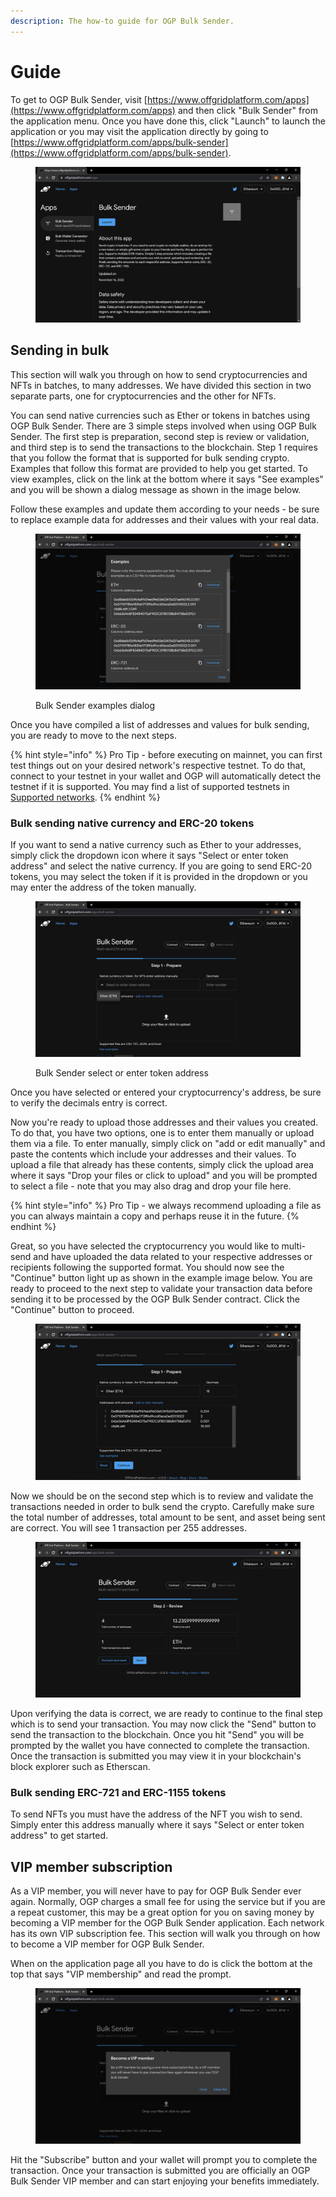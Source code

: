 ```yaml
---
description: The how-to guide for OGP Bulk Sender.
---
```


# Guide

To get to OGP Bulk Sender, visit [https://www.offgridplatform.com/apps](https://www.offgridplatform.com/apps) and then click "Bulk Sender" from the application menu. Once you have done this, click "Launch" to launch the application or you may visit the application directly by going to [https://www.offgridplatform.com/apps/bulk-sender](https://www.offgridplatform.com/apps/bulk-sender).

<figure><img src="../../.gitbook/assets/ogpbsdemo1 (1).png" alt=""><figcaption></figcaption></figure>

## Sending in bulk

This section will walk you through on how to send cryptocurrencies and NFTs in batches, to many addresses. We have divided this section in two separate parts, one for cryptocurrencies and the other for NFTs.

You can send native currencies such as Ether or tokens in batches using OGP Bulk Sender. There are 3 simple steps involved when using OGP Bulk Sender. The first step is preparation, second step is review or validation, and third step is to send the transactions to the blockchain. Step 1 requires that you follow the format that is supported for bulk sending crypto. Examples that follow this format are provided to help you get started. To view examples, click on the link at the bottom where it says "See examples" and you will be shown a dialog message as shown in the image below.

Follow these examples and update them according to your needs - be sure to replace example data for addresses and their values with your real data.

<figure><img src="../../.gitbook/assets/ogpbsdemo2.png" alt=""><figcaption><p>Bulk Sender examples dialog</p></figcaption></figure>

Once you have compiled a list of addresses and values for bulk sending, you are ready to move to the next steps.

{% hint style="info" %}
Pro Tip - before executing on mainnet, you can first test things out on your desired network's respective testnet. To do that, connect to your testnet in your wallet and OGP will automatically detect the testnet if it is supported. You may find a list of supported testnets in [Supported networks](../../supported-networks.md).
{% endhint %}

### Bulk sending native currency and ERC-20 tokens

If you want to send a native currency such as Ether to your addresses, simply click the dropdown icon where it says "Select or enter token address" and select the native currency. If you are going to send ERC-20 tokens, you may select the token if it is provided in the dropdown or you may enter the address of the token manually.

<figure><img src="../../.gitbook/assets/ogpbsdemo3.png" alt=""><figcaption><p>Bulk Sender select or enter token address</p></figcaption></figure>

Once you have selected or entered your cryptocurrency's address, be sure to verify the decimals entry is correct.&#x20;

Now you're ready to upload those addresses and their values you created. To do that, you have two options, one is to enter them manually or upload them via a file. To enter manually, simply click on "add or edit manually" and paste the contents which include your addresses and their values. To upload a file that already has these contents, simply click the upload area where it says "Drop your files or click to upload" and you will be prompted to select a file - note that you may also drag and drop your file here.

{% hint style="info" %}
Pro Tip - we always recommend uploading a file as you can always maintain a copy and perhaps reuse it in the future.
{% endhint %}

Great, so you have selected the cryptocurrency you would like to multi-send and have uploaded the data related to your respective addresses or recipients following the supported format. You should now see the "Continue" button light up as shown in the example image below. You are ready to proceed to the next step to validate your transaction data before sending it to be processed by the OGP Bulk Sender contract. Click the "Continue" button to proceed.

<figure><img src="../../.gitbook/assets/ogpbsdemo4.png" alt=""><figcaption></figcaption></figure>

Now we should be on the second step which is to review and validate the transactions needed in order to bulk send the crypto. Carefully make sure the total number of addresses, total amount to be sent, and asset being sent are correct. You will see 1 transaction per 255 addresses.

<figure><img src="../../.gitbook/assets/ogpbsdemo5.png" alt=""><figcaption></figcaption></figure>

Upon verifying the data is correct, we are ready to continue to the final step which is to send your transaction. You may now click the "Send" button to send the transaction to the blockchain. Once you hit "Send" you will be prompted by the wallet you have connected to complete the transaction. Once the transaction is submitted you may view it in your blockchain's block explorer such as Etherscan.

### Bulk sending ERC-721 and ERC-1155 tokens

To send NFTs you must have the address of the NFT you wish to send. Simply enter this address manually where it says "Select or enter token address" to get started.

## VIP member subscription

As a VIP member, you will never have to pay for OGP Bulk Sender ever again. Normally, OGP charges a small fee for using the service but if you are a repeat customer, this may be a great option for you on saving money by becoming a VIP member for the OGP Bulk Sender application. Each network has its own VIP subscription fee. This section will walk you through on how to become a VIP member for OGP Bulk Sender.

When on the application page all you have to do is click the bottom at the top that says "VIP membership" and read the prompt.

<figure><img src="../../.gitbook/assets/ogpbsdemo6.png" alt=""><figcaption></figcaption></figure>

Hit the "Subscribe" button and your wallet will prompt you to complete the transaction. Once your transaction is submitted you are officially an OGP Bulk Sender VIP member and can start enjoying your benefits immediately.

